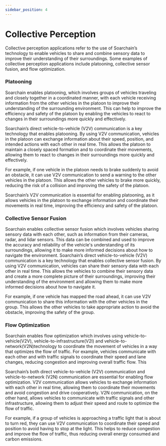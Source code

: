 ```yaml
---
sidebar_position: 4
---
```


# Collective Perception

Collective perception applications refer to the use of Soarchain’s technology to enable vehicles to share and combine sensory data to improve their understanding of their surroundings. Some examples of collective perception applications include platooning, collective sensor fusion, and flow optimization.

### Platooning

Soarchain enables platooning, which involves groups of vehicles traveling and closely together in a coordinated manner, with each vehicle receiving information from the other vehicles in the platoon to improve their understanding of the surrounding environment. This can help to improve the efficiency and safety of the platoon by enabling the vehicles to react to changes in their surroundings more quickly and effectively.

Soarchain’s direct vehicle-to-vehicle (V2V) communication is a key technology that enables platooning. By using V2V communication, vehicles in the platoon can exchange information about their speed, position, and intended actions with each other in real time. This allows the platoon to maintain a closely spaced formation and to coordinate their movements, allowing them to react to changes in their surroundings more quickly and effectively.

For example, if one vehicle in the platoon needs to brake suddenly to avoid an obstacle, it can use V2V communication to send a warning to the other vehicles in the platoon. This allows the other vehicles to brake more quickly, reducing the risk of a collision and improving the safety of the platoon. 

Soarchain’s V2V communication is essential for enabling platooning, as it allows vehicles in the platoon to exchange information and coordinate their movements in real time, improving the efficiency and safety of the platoon.

### Collective Sensor Fusion

Soarchain enables collective sensor fusion which involves vehicles sharing sensory data with each other, such as information from their cameras, radar, and lidar sensors. This data can be combined and used to improve the accuracy and reliability of the vehicle's understanding of its surroundings, allowing it to make more informed decisions about how to navigate the environment.
Soarchain’s direct vehicle-to-vehicle (V2V) communication is a key technology that enables collective sensor fusion. By using V2V communication, vehicles can share their sensory data with each other in real time. This allows the vehicles to combine their sensory data and create a more complete picture of their surroundings, improving their understanding of the environment and allowing them to make more informed decisions about how to navigate it.

For example, if one vehicle has mapped the road ahead, it can use V2V communication to share this information with the other vehicles in the group. This allows the other vehicles to take appropriate action to avoid the obstacle, improving the safety of the group.


### Flow Optimization

Soarchain enables flow optimization which involves using vehicle-to-vehicle(V2V), vehicle-to-infrastructure(V2I) and vehicle-to-network(V2N)technology to coordinate the movement of vehicles in a way that optimizes the flow of traffic. For example, vehicles communicate with each other and with traffic signals to coordinate their speed and lane changes, reducing congestion and improving overall traffic flow. This 

Soarchain’s both direct vehicle-to-vehicle (V2V) communication and vehicle-to-network (V2N) communication are essential for enabling flow optimization. V2V communication allows vehicles to exchange information with each other in real time, allowing them to coordinate their movements and avoid congestion and drive cooperatively. V2N communication, on the other hand, allows vehicles to communicate with traffic signals and other infrastructure, allowing them to adjust their speed and route to optimize the flow of traffic.

For example, if a group of vehicles is approaching a traffic light that is about to turn red, they can use V2V communication to coordinate their speed and position to avoid having to stop at the light. This helps to reduce congestion and improve the flow of traffic, thus reducing overall energy consumed and carbon emissions.
